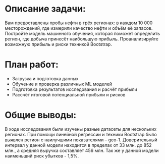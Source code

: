 
# Описание задачи:
Вам предоставлены пробы нефти в трёх регионах: в каждом 10 000 месторождений, где измерили качество нефти и объём её запасов. 
Постройте модель машинного обучения, которая поможет определить регион, где добыча принесёт наибольшую прибыль. 
Проанализируйте возможную прибыль и риски техникой Bootstrap.

# План работ:
- Загрузка и подготовка данных
- Обучение и проверка различных ML моделей
- Подготовка результатов исследования и расчёт прибыли
- Рассчёт итоговой потенциальной прибыли и рисков

# Общие выводы:
В ходе исследования были изучены разные датасеты для нескольких регионах. При помощи линейной регрессии и техники Bootstrap было выявлен регион с наилучшими показателями – geo-1. Доверительный интервал у данной модели находится в пределах от 33 млн. до 852 млн., а средняя выручка составляет 456 млн. Так же у данной модели наименьший риск убытков - 1,5%. 
